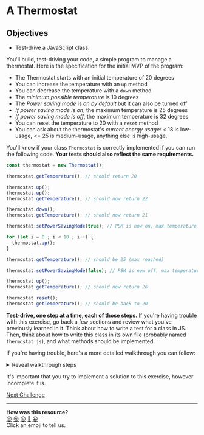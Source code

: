 # A Thermostat

## Objectives

 * Test-drive a JavaScript class.

You'll build, test-driving your code, a simple program to manage a thermostat. Here is the
specification for the initial MVP of the program:

* The Thermostat starts with an initial temperature of 20 degrees
* You can increase the temperature with an `up` method
* You can decrease the temperature with a `down` method
* The *minimum possible temperature* is 10 degrees
* The *Power saving mode* is *on by default* but it can also be turned off
* *If power saving mode is on*, the maximum temperature is 25 degrees
* *If power saving mode is off*, the maximum temperature is 32 degrees
* You can reset the temperature to 20 with a `reset` method
* You can ask about the thermostat's *current energy usage*: < 18 is low-usage, <= 25 is
  medium-usage, anything else is high-usage.

You'll know if your class `Thermostat` is correctly implemented if you can run the
following code. **Your tests should also reflect the same requirements.**

```javascript
const thermostat = new Thermostat();

thermostat.getTemperature(); // should return 20

thermostat.up();
thermostat.up();
thermostat.getTemperature(); // should now return 22

thermostat.down();
thermostat.getTemperature(); // should now return 21

thermostat.setPowerSavingMode(true); // PSM is now on, max temperature is 25

for (let i = 0 ; i < 10 ; i++) {
  thermostat.up();
}

thermostat.getTemperature(); // should be 25 (max reached)

thermostat.setPowerSavingMode(false); // PSM is now off, max temperature is no more 25

thermostat.up();
thermostat.getTemperature(); // should now return 26

thermostat.reset();
thermostat.getTemperature(); // should be back to 20
```

**Test-drive, one step at a time, each of those steps.** If you're having trouble with
this exercise, go back a few sections and review what you've previously learned in it.
Think about how to write a test for a class in JS. Then, think about how to write this
class in its own file (probably named `thermostat.js`), and what methods should be
implemented.

If you're having trouble, here's a more detailed walkthrough you can follow:

<details><summary>Reveal walkthrough steps</summary>
<p>

1. To setup the project, create a directory and initialise the `package.json` file using
   `npm init`.
2. Install the Jest library using `npm add jest`.
3. Now write a first test file named `thermostat.test.js` and write a simple unit test for
   the `Thermostat` class. A new instance of this class should be initialised with a
   property `temperature` set to 20. You may have a `getTemperature` method on this
   instance to retrieve this value. This is the method you should test.
4. Now write the class `Thermostat` in its file `thermostat.js`. Implement the constructor
   to initialise the `temperature` property to 20, and the `getTemperature` method.
5. Verify your code by running `jest`. Don't forget to use `module.exports` and `require`
   to use the class in the test file!
6. Test-drive and implement the two other methods `up` and `down`, following the same
   process.
7. Having a minimum temperature will likely require a condition to check whether we can
   decrease the temperature further in `down`. Don't forget to test-drive this step as
   well!
8. Implementing power saving mode will require more properties and more conditional checks
   when changing the temperature. Don't forget to test-drive this step as well!


</p>
</details>

It's important that you try to implement a solution to this exercise, however incomplete
it is. 



[Next Challenge](05_calling_apis.md)

<!-- BEGIN GENERATED SECTION DO NOT EDIT -->

---

**How was this resource?**  
[😫](https://airtable.com/shrUJ3t7KLMqVRFKR?prefill_Repository=makersacademy%2Fjavascript-fundamentals&prefill_File=challenges%2F04_thermostat.md&prefill_Sentiment=😫) [😕](https://airtable.com/shrUJ3t7KLMqVRFKR?prefill_Repository=makersacademy%2Fjavascript-fundamentals&prefill_File=challenges%2F04_thermostat.md&prefill_Sentiment=😕) [😐](https://airtable.com/shrUJ3t7KLMqVRFKR?prefill_Repository=makersacademy%2Fjavascript-fundamentals&prefill_File=challenges%2F04_thermostat.md&prefill_Sentiment=😐) [🙂](https://airtable.com/shrUJ3t7KLMqVRFKR?prefill_Repository=makersacademy%2Fjavascript-fundamentals&prefill_File=challenges%2F04_thermostat.md&prefill_Sentiment=🙂) [😀](https://airtable.com/shrUJ3t7KLMqVRFKR?prefill_Repository=makersacademy%2Fjavascript-fundamentals&prefill_File=challenges%2F04_thermostat.md&prefill_Sentiment=😀)  
Click an emoji to tell us.

<!-- END GENERATED SECTION DO NOT EDIT -->
